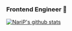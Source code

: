### Frontend Engineer 👋

[![NariP's github stats](https://github-readme-stats.vercel.app/api?username=NariP)](https://github.com/anuraghazra/github-readme-stats)
